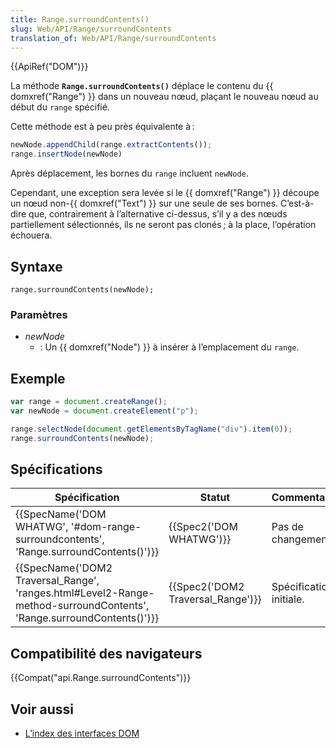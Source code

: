 ```yaml
---
title: Range.surroundContents()
slug: Web/API/Range/surroundContents
translation_of: Web/API/Range/surroundContents
---
```

{{ApiRef("DOM")}}

La méthode **`Range.surroundContents()`** déplace le contenu du {{ domxref("Range") }} dans un nouveau nœud, plaçant le nouveau nœud au début du `range` spécifié.

Cette méthode est à peu près équivalente à :

```js
newNode.appendChild(range.extractContents());
range.insertNode(newNode)
```

Après déplacement, les bornes du `range` incluent `newNode`.

Cependant, une exception sera levée si le {{ domxref("Range") }} découpe un nœud non-{{ domxref("Text") }} sur une seule de ses bornes. C’est-à-dire que, contrairement à l’alternative ci-dessus, s’il y a des nœuds partiellement sélectionnés, ils ne seront pas clonés ; à la place, l’opération échouera.

## Syntaxe

    range.surroundContents(newNode);

### Paramètres

- _newNode_
  - : Un {{ domxref("Node") }} à insérer à l’emplacement du `range`.

## Exemple

```js
var range = document.createRange();
var newNode = document.createElement("p");

range.selectNode(document.getElementsByTagName("div").item(0));
range.surroundContents(newNode);
```

## Spécifications

| Spécification                                                                                                                                                | Statut                                       | Commentaire             |
| ------------------------------------------------------------------------------------------------------------------------------------------------------------ | -------------------------------------------- | ----------------------- |
| {{SpecName('DOM WHATWG', '#dom-range-surroundcontents', 'Range.surroundContents()')}}                                             | {{Spec2('DOM WHATWG')}}             | Pas de changement.      |
| {{SpecName('DOM2 Traversal_Range', 'ranges.html#Level2-Range-method-surroundContents', 'Range.surroundContents()')}} | {{Spec2('DOM2 Traversal_Range')}} | Spécification initiale. |

## Compatibilité des navigateurs

{{Compat("api.Range.surroundContents")}}

## Voir aussi

- [L’index des interfaces DOM](/fr/docs/DOM/DOM_Reference)
